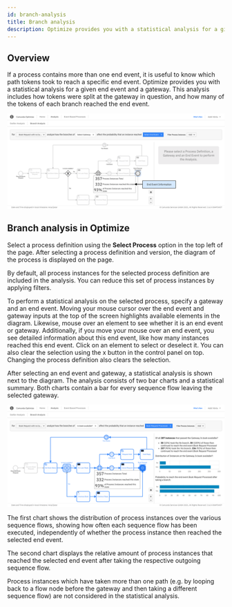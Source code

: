 ```yaml
---
id: branch-analysis
title: Branch analysis
description: Optimize provides you with a statistical analysis for a given end event and a gateway.
---
```


## Overview

If a process contains more than one end event, it is useful to know which path tokens took to reach a specific end event. Optimize provides you with a statistical analysis for a given end event and a gateway. This analysis includes how tokens were split at the gateway in question, and how many of the tokens of each branch reached the end event.

![branch analysis](./img/analysis-1.png)

## Branch analysis in Optimize

Select a process definition using the **Select Process** option in the top left of the page. After selecting a process definition and version, the diagram of the process is displayed on the page.

By default, all process instances for the selected process definition are included in the analysis. You can reduce this set of process instances by applying filters.

To perform a statistical analysis on the selected process, specify a gateway and an end event. Moving your mouse cursor over the end event and gateway inputs at the top of the screen highlights available elements in the diagram. Likewise, mouse over an element to see whether it is an end event or gateway. Additionally, if you move your mouse over an end event, you see detailed information about this end event, like how many instances reached this end event. Click on an element to select or deselect it. You can also clear the selection using the x button in the control panel on top. Changing the process definition also clears the selection.

After selecting an end event and gateway, a statistical analysis is shown next to the diagram. The analysis consists of two bar charts and a statistical summary. Both charts contain a bar for every sequence flow leaving the selected gateway.

![branch analysis second example](./img/analysis-2.png)

The first chart shows the distribution of process instances over the various sequence flows, showing how often each sequence flow has been executed, independently of whether the process instance then reached the selected end event.

The second chart displays the relative amount of process instances that reached the selected end event after taking the respective outgoing sequence flow.

Process instances which have taken more than one path (e.g. by looping back to a flow node before the gateway and then taking a different sequence flow) are not considered in the statistical analysis.
